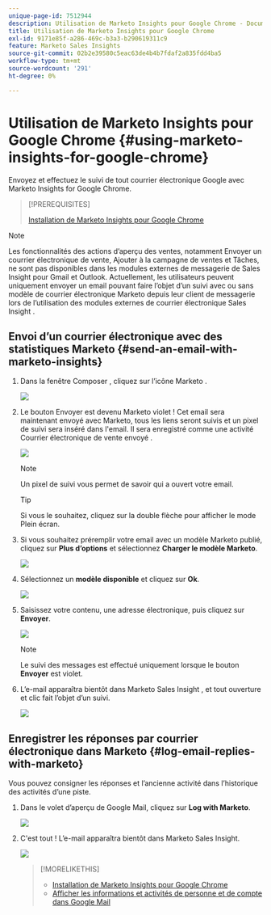 ```yaml
---
unique-page-id: 7512944
description: Utilisation de Marketo Insights pour Google Chrome - Documents Marketo - Documentation du produit
title: Utilisation de Marketo Insights pour Google Chrome
exl-id: 9171e85f-a286-469c-b3a3-b290619311c9
feature: Marketo Sales Insights
source-git-commit: 02b2e39580c5eac63de4b4b7fdaf2a835fdd4ba5
workflow-type: tm+mt
source-wordcount: '291'
ht-degree: 0%

---
```


# Utilisation de Marketo Insights pour Google Chrome {#using-marketo-insights-for-google-chrome}

Envoyez et effectuez le suivi de tout courrier électronique Google avec Marketo Insights for Google Chrome.

>[!PREREQUISITES]
>
>[Installation de Marketo Insights pour Google Chrome](/help/marketo/product-docs/marketo-sales-insight/msi-chrome-plugin/install-marketo-insights-for-google-chrome.md)

>[!NOTE]
>
>Les fonctionnalités des actions d’aperçu des ventes, notamment Envoyer un courrier électronique de vente, Ajouter à la campagne de ventes et Tâches, ne sont pas disponibles dans les modules externes de messagerie de Sales Insight pour Gmail et Outlook. Actuellement, les utilisateurs peuvent uniquement envoyer un email pouvant faire l’objet d’un suivi avec ou sans modèle de courrier électronique Marketo depuis leur client de messagerie lors de l’utilisation des modules externes de courrier électronique Sales Insight .

## Envoi d’un courrier électronique avec des statistiques Marketo {#send-an-email-with-marketo-insights}

1. Dans la fenêtre Composer , cliquez sur l’icône Marketo .

   ![](assets/image2015-10-5-14-3a57-3a53.png)

1. Le bouton Envoyer est devenu Marketo violet ! Cet email sera maintenant envoyé avec Marketo, tous les liens seront suivis et un pixel de suivi sera inséré dans l&#39;email. Il sera enregistré comme une activité Courrier électronique de vente envoyé .

   ![](assets/image2015-10-5-15-3a2-3a21.png)

   >[!NOTE]
   >
   >Un pixel de suivi vous permet de savoir qui a ouvert votre email.

   >[!TIP]
   >
   >Si vous le souhaitez, cliquez sur la double flèche pour afficher le mode Plein écran.

1. Si vous souhaitez préremplir votre email avec un modèle Marketo publié, cliquez sur **Plus d’options** et sélectionnez **Charger le modèle Marketo**.

   ![](assets/image2015-10-5-15-3a6-3a50.png)

1. Sélectionnez un **modèle disponible** et cliquez sur **Ok**.

   ![](assets/image2015-10-5-15-3a11-3a44.png)

1. Saisissez votre contenu, une adresse électronique, puis cliquez sur **Envoyer**.

   ![](assets/image2015-10-6-14-3a37-3a32.png)

   >[!NOTE]
   >
   >Le suivi des messages est effectué uniquement lorsque le bouton **Envoyer** est violet.

1. L’e-mail apparaîtra bientôt dans Marketo Sales Insight , et tout ouverture et clic fait l’objet d’un suivi.

   ![](assets/image2015-4-23-16-3a59-3a43.png)

## Enregistrer les réponses par courrier électronique dans Marketo {#log-email-replies-with-marketo}

Vous pouvez consigner les réponses et l’ancienne activité dans l’historique des activités d’une piste.

1. Dans le volet d’aperçu de Google Mail, cliquez sur **Log with Marketo**.

   ![](assets/image2015-4-23-17-3a0-3a42.png)

1. C&#39;est tout ! L’e-mail apparaîtra bientôt dans Marketo Sales Insight.

   ![](assets/image2015-4-23-17-3a1-3a26.png)

   >[!MORELIKETHIS]
   >
   >* [Installation de Marketo Insights pour Google Chrome](/help/marketo/product-docs/marketo-sales-insight/msi-chrome-plugin/install-marketo-insights-for-google-chrome.md)
   >* [ Afficher les informations et activités de personne et de compte dans Google Mail](/help/marketo/product-docs/marketo-sales-insight/msi-chrome-plugin/view-person-and-account-information-and-activities-in-google-mail.md)
